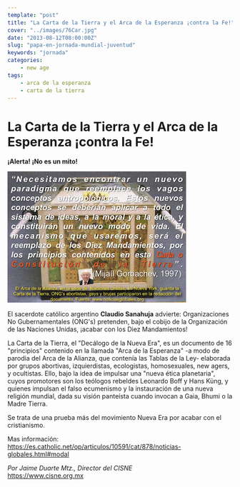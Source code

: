 ```yaml
---
template: "post"
title: "La Carta de la Tierra y el Arca de la Esperanza ¡contra la Fe!"
cover: "../images/76Car.jpg"
date: "2013-08-12T08:00:00Z"
slug: "papa-en-jornada-mundial-juventud"
keywords: "jornada"
categories: 
    - new age
tags: 
    - arca de la esperanza
    - carta de la tierra
---
```




# La Carta de la Tierra y el Arca de la Esperanza ¡contra la Fe!

**¡Alerta! ¡No es un mito!** 


![Carta](../images/76Car.jpg)  

El sacerdote católico argentino **Claudio Sanahuja** advierte: Organizaciones No Gubernamentales (ONG's) pretenden, bajo el cobijo de la Organización de las Naciones Unidas, ¡acabar con los Diez Mandamientos!

La Carta de la Tierra, el "Decálogo de la Nueva Era", es un documento de 16 "principios" contenido en la llamada "Arca de la Esperanza" -a modo de parodia del Arca de la Alianza, que contenía las Tablas de la Ley- elaborada por grupos abortivas, izquierdistas, ecologistas, homosexuales, new agers,  y ocultistas. Ello, bajo la idea de impulsar una "nueva ética planetaria", cuyos promotores son los teólogos rebeldes Leonardo Boff y Hans Küng, y quienes impulsan el falso ecumenismo y la instauración de una nueva religión mundial, dada su visión panteísta cuando invocan a Gaia, Bhumi o la Madre Tierra.

Se trata de una prueba más del movimiento Nueva Era por acabar con el cristianismo.

Mas información: <https://es.catholic.net/op/articulos/10591/cat/878/noticias-globales.html#modal>

*Por Jaime Duarte Mtz., Director del CISNE*   
<https://www.cisne.org.mx>




